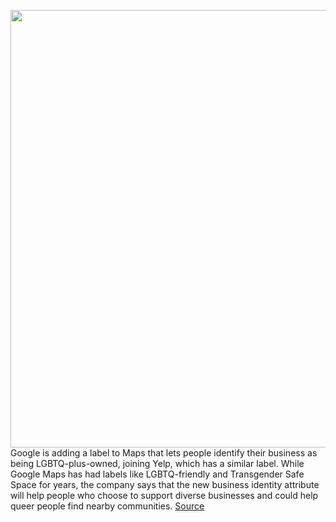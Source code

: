 <img src='https://cdn.vox-cdn.com/thumbor/CKlJ5L_IpMlJdeI_IrKtbnTgx-s=/0x0:2340x1930/1200x800/filters:focal(805x1220:1179x1594)/cdn.vox-cdn.com/uploads/chorus_image/image/71003022/Screen_Shot_2022_06_20_at_07.30.05.0.png' width='700px' /><br/>
Google is adding a label to Maps that lets people identify their business as being LGBTQ-plus-owned, joining Yelp, which has a similar label. While Google Maps has had labels like LGBTQ-friendly and Transgender Safe Space for years, the company says that the new business identity attribute will help people who choose to support diverse businesses and could help queer people find nearby communities.
<a href='https://www.theverge.com/2022/6/22/23175603/google-maps-lgbtq-plus-owned-business-label-identifier'> Source <a/>